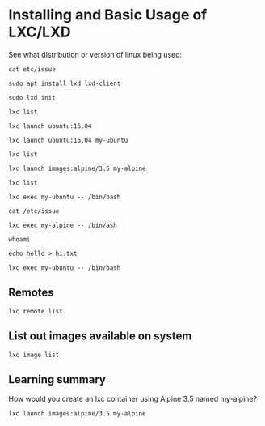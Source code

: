 # Installing and Basic Usage of LXC/LXD

See what distribution or version of linux being used:

```
cat etc/issue
```

```
sudo apt install lxd lxd-client
```

```
sudo lxd init
```

```
lxc list
```

```
lxc launch ubuntu:16.04
```

```
lxc launch ubuntu:16.04 my-ubuntu
```

```
lxc list
```

```
lxc launch images:alpine/3.5 my-alpine
```

```
lxc list
```

```
lxc exec my-ubuntu -- /bin/bash
```

```
cat /etc/issue
```

```
lxc exec my-alpine -- /bin/ash
```

```
whoami
```

```
echo hello > hi.txt
```

```
lxc exec my-ubuntu -- /bin/bash
```

## Remotes

```
lxc remote list
```

## List out images available on system

```
lxc image list
```

## Learning summary

How would you create an lxc container using Alpine 3.5 named my-alpine?

```
lxc launch images:alpine/3.5 my-alpine
```
